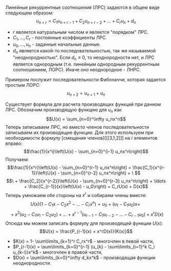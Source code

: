 Линейные рекуррентные соотношения (ЛРС) задаются в общем виде следующем образом:
$$u_{n+r} = C_1 u_{n+r-1} + C_2u_{n+r-2} + \ldots +C_r u_{n} + d_n$$
- $r$ является натуральным числом и является "порядком" ЛРС.
- $C_1, \ldots, C_r$ - постоянные коэффициенты ЛРС.
- $u_0, \ldots, u_n$ - заданные начальные данные.
- $d_n$ является какой-то последовательностью, так же называемой "неоднородностью". Если $d_n \equiv 0$, то неоднородности нет, и ЛРС является однородным (т.е. линейным однородным рекуррентным соотношением, ЛОРС). Иначе оно неоднородное - ЛНРС.

Примером послужит последовательности Фибоначчи, которая задается простым ЛОРС:
$$u_{n+2} = u_{n+1} + u_n$$

Существует формула для расчета производящих функций при данном ЛРС. Обозначим производящую функцию для $u_n$ как
$$U(x) = \sum_{n=0}^\infty u_nx^n$$
Теперь записываем ЛРС, но вместо членов последовательности записываем их производящие функции. Для этого используем при необходимости формулу [смещения членов][[[3,1,2]]] на $i$ элементов вправо:
$$\frac{1}{x^i}\left(U(x) - \sum_{n=0}^{i-1} u_nx^n\right)$$
Получаем:
$$\frac{1}{x^r}\left(U(x) - \sum_{n=0}^{r-1} u_nx^n\right) =  \frac{C_1}{x^{r-1}}\left(U(x) - \sum_{n=0}^{r-2} u_nx^n\right) + \ $$$$\ + \frac{C_2}{x^{r-2}}\left(U(x) - \sum_{n=0}^{r-3} u_nx^n\right) + \ldots + \frac{C_{r-1}}{x}\left(U(x) -  u_0\right) + C_rU(x) + D(x)$$
Теперь умножаем обе стороны на $x^r$ и собираем члены вместе:
$$U(x) (1 - C_1x - C_2x^2 - \ldots - C_rx^n) = u_0 + (u_1 - C_1u_0)x + \ $$
$$\ + x^2(u_2 - C_1u_1-C_2u_2)+ \ldots + x^{r-1}(u_{r-1} - C_{1}u_{r-2} - \ldots - C_{r-1}u_0) + x^rD(x)$$
Отсюда мы можем записать формулу для производящей функции $U(x)$:
$$U(x) = \frac{P_{r-1}(x) + x^rD(x)}{K(x)}$$
- $K(x) = 1- \sum\limits_{k=1}^r C_rx^r$ - многочлен в левой части,
- $P_{r-1}(x) = \sum\limits_{k=0}^{r-1} (u_{k} - \sum\limits_{i=1}^k C_i u_{k-i})x^k$ - многочлен в правой части,
- $D(x) = \sum\limits_{k=0}^\infty d_kx^k$ - производящая функции неоднородности.

